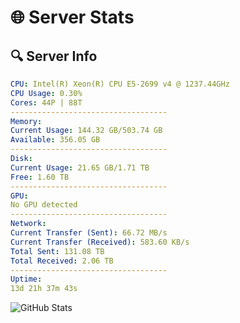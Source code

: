 # 🌐 Server Stats
## 🔍 Server Info
```yaml
CPU: Intel(R) Xeon(R) CPU E5-2699 v4 @ 1237.44GHz
CPU Usage: 0.30%
Cores: 44P | 88T
-----------------------------------
Memory:
Current Usage: 144.32 GB/503.74 GB
Available: 356.05 GB
-----------------------------------
Disk:
Current Usage: 21.65 GB/1.71 TB
Free: 1.60 TB
-----------------------------------
GPU:
No GPU detected
-----------------------------------
Network:
Current Transfer (Sent): 66.72 MB/s
Current Transfer (Received): 583.60 KB/s
Total Sent: 131.08 TB
Total Received: 2.06 TB
-----------------------------------
Uptime:
13d 21h 37m 43s
```
![GitHub Stats](https://img.shields.io/badge/Updated-2025-02-21_20:21:01-blue)